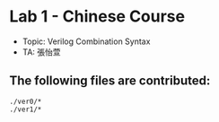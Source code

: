 # Lab 1 - Chinese Course

- Topic: Verilog Combination Syntax  
- TA: 張怡萱

## The following files are contributed:  
```
./ver0/*
./ver1/*
```
